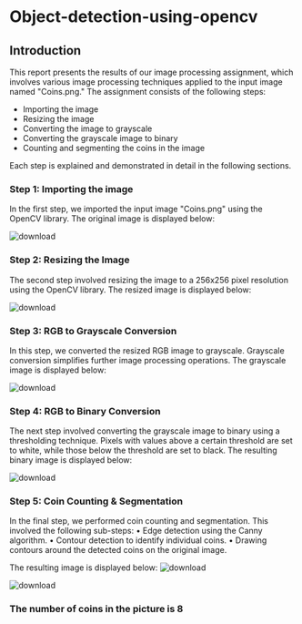 # Object-detection-using-opencv

## Introduction

This report presents the results of our image processing assignment, which involves various image processing techniques applied to the input image named "Coins.png." The assignment consists of the following steps:
-	Importing the image
-	Resizing the image
-	Converting the image to grayscale
-	Converting the grayscale image to binary
-	Counting and segmenting the coins in the image

Each step is explained and demonstrated in detail in the following sections.

### Step 1: Importing the image
In the first step, we imported the input image "Coins.png" using the OpenCV library. The original image is displayed below:

![download](https://github.com/umart823/Object-detection-using-opencv/assets/97828137/efb6cd68-1ee3-409f-9af4-92eacd57452d)


### Step 2: Resizing the Image
The second step involved resizing the image to a 256x256 pixel resolution using the OpenCV library. The resized image is displayed below:

![download](https://github.com/umart823/Object-detection-using-opencv/assets/97828137/5fe1f65c-bbad-410c-93f2-09134bdedc26)


### Step 3: RGB to Grayscale Conversion
In this step, we converted the resized RGB image to grayscale. Grayscale conversion simplifies further image processing operations. The grayscale image is displayed below:

![download](https://github.com/umart823/Object-detection-using-opencv/assets/97828137/169f71f2-3c16-4375-b3f5-8c3b7d002363)


### Step 4: RGB to Binary Conversion
The next step involved converting the grayscale image to binary using a thresholding technique. Pixels with values above a certain threshold are set to white, while those below the threshold are set to black. The resulting binary image is displayed below:

![download](https://github.com/umart823/Object-detection-using-opencv/assets/97828137/e48fae4b-2311-413a-9898-9087ee51df44)


### Step 5:  Coin Counting & Segmentation

In the final step, we performed coin counting and segmentation. This involved the following sub-steps:
•	Edge detection using the Canny algorithm.
•	Contour detection to identify individual coins.
•	Drawing contours around the detected coins on the original image.


The resulting image is displayed below:
![download](https://github.com/umart823/Object-detection-using-opencv/assets/97828137/764757bc-02ad-40af-a598-1532d1bf08a5)

![download](https://github.com/umart823/Object-detection-using-opencv/assets/97828137/d41e4e29-7caa-4ef1-919c-c6e1a0aec2d6)

### The number of coins in the picture is 8

